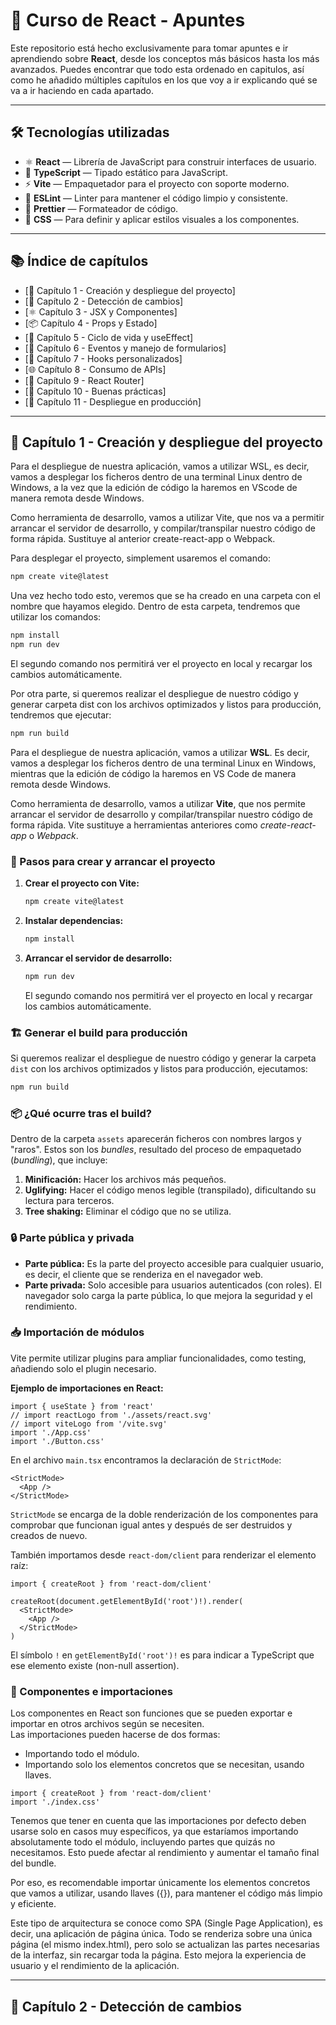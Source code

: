 # 📘 Curso de React - Apuntes

Este repositorio está hecho exclusivamente para tomar apuntes e ir aprendiendo sobre **React**, desde los conceptos más básicos hasta los más avanzados. Puedes encontrar que todo esta ordenado en capitulos, así como he añadido múltiples capítulos en los que voy a ir
explicando qué se va a ir haciendo en cada apartado. 

---

## 🛠️ Tecnologías utilizadas

- ⚛️ **React** — Librería de JavaScript para construir interfaces de usuario.
- 💙 **TypeScript** — Tipado estático para JavaScript.
- ⚡ **Vite** — Empaquetador para el proyecto con soporte moderno.
- 📏 **ESLint** — Linter para mantener el código limpio y consistente.
- 🎨 **Prettier** — Formateador de código.
- 🎨 **CSS** — Para definir y aplicar estilos visuales a los componentes.

---

## 📚 Índice de capítulos

- [📘 Capítulo 1 - Creación y despliegue del proyecto]
- [🧱 Capítulo 2 - Detección de cambios]
- [⚛️ Capítulo 3 - JSX y Componentes]
- [📦 Capítulo 4 - Props y Estado]
- [🔄 Capítulo 5 - Ciclo de vida y useEffect]
- [📨 Capítulo 6 - Eventos y manejo de formularios]
- [🧠 Capítulo 7 - Hooks personalizados]
- [🌐 Capítulo 8 - Consumo de APIs]
- [🧭 Capítulo 9 - React Router]
- [🧼 Capítulo 10 - Buenas prácticas]
- [🚀 Capítulo 11 - Despliegue en producción]

---

## 📘 Capítulo 1 - Creación y despliegue del proyecto

Para el despliegue de nuestra aplicación, vamos a utilizar WSL, es decir, vamos a desplegar los ficheros dentro de una terminal Linux dentro de Windows, a la vez que la edición de código la haremos en VScode de manera remota desde Windows.

Como herramienta de desarrollo, vamos a utilizar Vite, que nos va a permitir arrancar el servidor de desarrollo, y compilar/transpilar nuestro código de forma rápida. Sustituye al anterior create-react-app o Webpack.

Para desplegar el proyecto, simplement usaremos el comando:

``` bash
npm create vite@latest
```

Una vez  hecho todo esto, veremos que se ha creado en una carpeta con el nombre que hayamos elegido. Dentro de esta carpeta, tendremos que utilizar los comandos:

``` bash
npm install
npm run dev
```

El segundo comando nos permitirá ver el proyecto en local y recargar los cambios automáticamente.

Por otra parte, si queremos realizar el despliegue de nuestro código y generar carpeta dist con los archivos optimizados y listos para producción, tendremos que ejecutar:

```bash
npm run build
```

Para el despliegue de nuestra aplicación, vamos a utilizar **WSL**. Es decir, vamos a desplegar los ficheros dentro de una terminal Linux en Windows, mientras que la edición de código la haremos en VS Code de manera remota desde Windows.

Como herramienta de desarrollo, vamos a utilizar **Vite**, que nos permite arrancar el servidor de desarrollo y compilar/transpilar nuestro código de forma rápida. Vite sustituye a herramientas anteriores como *create-react-app* o *Webpack*.

### 🚀 Pasos para crear y arrancar el proyecto

1. **Crear el proyecto con Vite:**
    ```bash
    npm create vite@latest
    ```

2. **Instalar dependencias:**
    ```bash
    npm install
    ```

3. **Arrancar el servidor de desarrollo:**
    ```bash
    npm run dev
    ```
    El segundo comando nos permitirá ver el proyecto en local y recargar los cambios automáticamente.

### 🏗️ Generar el build para producción

Si queremos realizar el despliegue de nuestro código y generar la carpeta `dist` con los archivos optimizados y listos para producción, ejecutamos:

```bash
npm run build
```

### 📦 ¿Qué ocurre tras el build?

Dentro de la carpeta `assets` aparecerán ficheros con nombres largos y "raros". Estos son los *bundles*, resultado del proceso de empaquetado (*bundling*), que incluye:

1. **Minificación:** Hacer los archivos más pequeños.
2. **Uglifying:** Hacer el código menos legible (transpilado), dificultando su lectura para terceros.
3. **Tree shaking:** Eliminar el código que no se utiliza.

### 🔒 Parte pública y privada

- **Parte pública:** Es la parte del proyecto accesible para cualquier usuario, es decir, el cliente que se renderiza en el navegador web.
- **Parte privada:** Solo accesible para usuarios autenticados (con roles). El navegador solo carga la parte pública, lo que mejora la seguridad y el rendimiento.

### 📥 Importación de módulos

Vite permite utilizar plugins para ampliar funcionalidades, como testing, añadiendo solo el plugin necesario.

**Ejemplo de importaciones en React:**
```tsx
import { useState } from 'react'
// import reactLogo from './assets/react.svg'
// import viteLogo from '/vite.svg'
import './App.css'
import './Button.css'
```

En el archivo `main.tsx` encontramos la declaración de `StrictMode`:

```tsx
<StrictMode>
  <App />
</StrictMode>
```
`StrictMode` se encarga de la doble renderización de los componentes para comprobar que funcionan igual antes y después de ser destruidos y creados de nuevo.

También importamos desde `react-dom/client` para renderizar el elemento raíz:

```tsx
import { createRoot } from 'react-dom/client'

createRoot(document.getElementById('root')!).render(
  <StrictMode>
    <App />
  </StrictMode>
)
```
El símbolo `!` en `getElementById('root')!` es para indicar a TypeScript que ese elemento existe (non-null assertion).

### 🧩 Componentes e importaciones

Los componentes en React son funciones que se pueden exportar e importar en otros archivos según se necesiten.  
Las importaciones pueden hacerse de dos formas:
- Importando todo el módulo.
- Importando solo los elementos concretos que se necesitan, usando llaves.

```tsx
import { createRoot } from 'react-dom/client'
import './index.css'
```

Tenemos que tener en cuenta que las importaciones por defecto deben usarse solo en casos muy específicos, ya que estaríamos importando absolutamente todo el módulo, incluyendo partes que quizás no necesitamos. Esto puede afectar al rendimiento y aumentar el tamaño final del bundle.

Por eso, es recomendable importar únicamente los elementos concretos que vamos a utilizar, usando llaves ({}), para mantener el código más limpio y eficiente.

Este tipo de arquitectura se conoce como SPA (Single Page Application), es decir, una aplicación de página única. Todo se renderiza sobre una única página (el mismo index.html), pero solo se actualizan las partes necesarias de la interfaz, sin recargar toda la página. Esto mejora la experiencia de usuario y el rendimiento de la aplicación.

---

## 📘 Capítulo 2 - Detección de cambios
